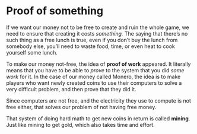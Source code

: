 # Proof of something

If we want our money not to be free to create and ruin the whole game, we need to ensure that creating it costs *something.* The saying that there’s no such thing as a free lunch is true, even if you don’t buy the lunch from somebody else, you’ll need to waste food, time, or even heat to cook yourself some lunch.

To make our money not-free, the idea of **proof of work** appeared. It literally means that you have to be able to _prove_ to the system that you did _some work_ for it. In the case of our money called Monero, the idea is to make players who want newly created coins to use their computers to solve a very difficult problem, and then prove that they did it.

Since computers are not free, and the electricity they use to compute is not free either, that solves our problem of not having free money.

That system of doing hard math to get new coins in return is called **mining**. Just like mining to get gold, which also takes time and effort.